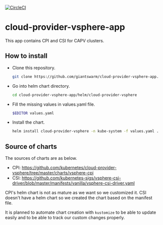 [![CircleCI](https://circleci.com/gh/giantswarm/cloud-provider-vsphere-app.svg?style=shield)](https://circleci.com/gh/giantswarm/cloud-provider-vsphere-app)

# cloud-provider-vsphere-app

This app contains CPI and CSI for CAPV clusters. 

## How to install

- Clone this repository. 
  ```sh
  git clone https://github.com/giantswarm/cloud-provider-vsphere-app.git
  ```
- Go into helm chart directory.
  ```sh
  cd cloud-provider-vsphere-app/helm/cloud-provider-vsphere
  ```
- Fill the missing values in values.yaml file.
  ```sh
  $EDITOR values.yaml
  ```
- Install the chart.
  ```sh
  helm install cloud-provider-vsphere -n kube-system -f values.yaml .
  ```

## Source of charts

The sources of charts are as below.

- CPI: https://github.com/kubernetes/cloud-provider-vsphere/tree/master/charts/vsphere-cpi
- CSI: https://github.com/kubernetes-sigs/vsphere-csi-driver/blob/master/manifests/vanilla/vsphere-csi-driver.yaml

CPI's helm chart is not as mature as we want so we customized it.
CSI doesn't have a helm chart so we created the chart based on the manifest file.

It is planned to automate chart creation with `kustomize` to be able to update easily and to be able to track our custom changes properly.
